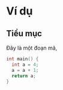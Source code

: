 # Ví dụ
## Tiểu mục
Đây là một đoạn mã,
```C
int main() {
  int a = 4;
  a = a + 1;
  return a;
}
```
 
